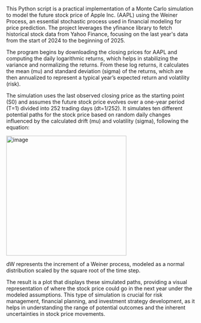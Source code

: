 
This Python script is a practical implementation of a Monte Carlo simulation to model the future stock price of Apple Inc. (AAPL) using the Weiner Process, an essential stochastic process used in financial modeling for price prediction. The project leverages the yfinance library to fetch historical stock data from Yahoo Finance, focusing on the last year's data from the start of 2024 to the beginning of 2025.

The program begins by downloading the closing prices for AAPL and computing the daily logarithmic returns, which helps in stabilizing the variance and normalizing the returns. From these log returns, it calculates the mean (mu) and standard deviation (sigma) of the returns, which are then annualized to represent a typical year’s expected return and volatility (risk).

The simulation uses the last observed closing price as the starting point (S0) and assumes the future stock price evolves over a one-year period (T=1) divided into 252 trading days (dt=1/252). It simulates ten different potential paths for the stock price based on random daily changes influenced by the calculated drift (mu) and volatility (sigma), following the equation:

<img width="320" alt="image" src="https://github.com/user-attachments/assets/c2ee7b39-da14-4a3e-8dff-d3f04492df7f" />

dW represents the increment of a Weiner process, modeled as a normal distribution scaled by the square root of the time step.

The result is a plot that displays these simulated paths, providing a visual representation of where the stock price could go in the next year under the modeled assumptions. This type of simulation is crucial for risk management, financial planning, and investment strategy development, as it helps in understanding the range of potential outcomes and the inherent uncertainties in stock price movements.
